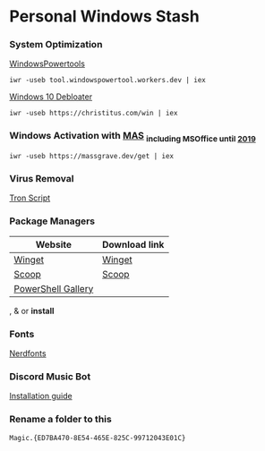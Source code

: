 # Personal Windows Stash
### **System Optimization**
 [WindowsPowertools](https://github.com/windows-powertool/Powertool)
```
iwr -useb tool.windowspowertool.workers.dev | iex
```
 [Windows 10 Debloater](https://github.com/ChrisTitusTech/winutil)
```
iwr -useb https://christitus.com/win | iex
```
### **Windows Activation with [MAS](https://github.com/massgravel/Microsoft-Activation-Scripts/releases/tag/1.6)** <sub> including MSOffice until [2019](other/Setup64.exe)<sub/>

```
iwr -useb https://massgrave.dev/get | iex
```
### **Virus Removal**
 [Tron Script](https://github.com/bmrf/tron)
### **Package Managers**
|Website    |Download link|
|-----------|-------------|
|[Winget](https://winstall.app/apps)|[Winget](https://github.com/microsoft/winget-cli/releases/tag/v1.4.10173)
|[Scoop](https://scoop.sh)|[Scoop](https://github.com/ScoopInstaller/Install#readme) 
|[PowerShell Gallery](https://www.powershellgallery.com/)

,  &  or **install**  

### **Fonts**
[Nerdfonts](https://www.nerdfonts.com/font-downloads)

### **Discord Music Bot** 
[Installation guide](https://just-some-bots.github.io/MusicBot/installing/windows/)
### **Rename a folder to this**
```
Magic.{ED7BA470-8E54-465E-825C-99712043E01C}
```
